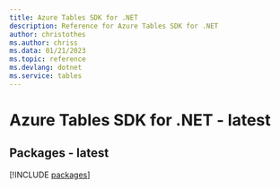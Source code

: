 ```yaml
---
title: Azure Tables SDK for .NET
description: Reference for Azure Tables SDK for .NET
author: christothes
ms.author: chriss
ms.data: 01/21/2023
ms.topic: reference
ms.devlang: dotnet
ms.service: tables
---
```

# Azure Tables SDK for .NET - latest
## Packages - latest
[!INCLUDE [packages](tables-index.md)]